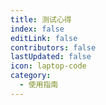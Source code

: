 ```yaml
---
title: 测试心得
index: false
editLink: false
contributors: false
lastUpdated: false
icon: laptop-code
category:
  - 使用指南
---
```


<Catalog />
